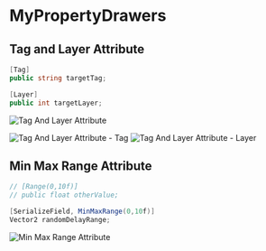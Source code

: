 # MyPropertyDrawers

## Tag and Layer Attribute
```csharp
[Tag]
public string targetTag;

[Layer]
public int targetLayer;
```

![Tag And Layer Attribute](http://uranuno.github.io/MyPropertyDrawers/tagandlayer.png)

![Tag And Layer Attribute - Tag](http://uranuno.github.io/MyPropertyDrawers/tagandlayer-tag.png)
![Tag And Layer Attribute - Layer](http://uranuno.github.io/MyPropertyDrawers/tagandlayer-layer.png)


## Min Max Range Attribute
```csharp
// [Range(0,10f)]
// public float otherValue;

[SerializeField, MinMaxRange(0,10f)]
Vector2 randomDelayRange;
```

![Min Max Range Attribute](http://uranuno.github.io/MyPropertyDrawers/minmaxrange.gif)